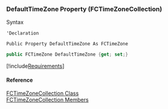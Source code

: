 ﻿### DefaultTimeZone Property (FCTimeZoneCollection)

Syntax

```vbnet
'Declaration

Public Property DefaultTimeZone As FCTimeZone
```

```csharp
public FCTimeZone DefaultTimeZone {get; set;}
```

[!include[Requirements](../partials/requirements.md)]

#### Reference

[FCTimeZoneCollection Class](fcSDK~FChoice.Foundation.Clarify.DataObjects.FCTimeZoneCollection.md)  
[FCTimeZoneCollection Members](fcSDK~FChoice.Foundation.Clarify.DataObjects.FCTimeZoneCollection_members.md)